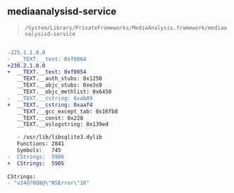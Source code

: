 ## mediaanalysisd-service

> `/System/Library/PrivateFrameworks/MediaAnalysis.framework/mediaanalysisd-service`

```diff

-225.1.1.0.0
-  __TEXT.__text: 0xf0064
+230.2.1.0.0
+  __TEXT.__text: 0xf0054
   __TEXT.__auth_stubs: 0x1250
   __TEXT.__objc_stubs: 0xe3c0
   __TEXT.__objc_methlist: 0x6450
-  __TEXT.__cstring: 0xab09
+  __TEXT.__cstring: 0xaaf4
   __TEXT.__gcc_except_tab: 0x16fb8
   __TEXT.__const: 0x228
   __TEXT.__oslogstring: 0x139ed

   - /usr/lib/libsqlite3.dylib
   Functions: 2841
   Symbols:   745
-  CStrings:  5906
+  CStrings:  5905
 
CStrings:
- "v24@?0Q8@\"NSError\"16"

```
